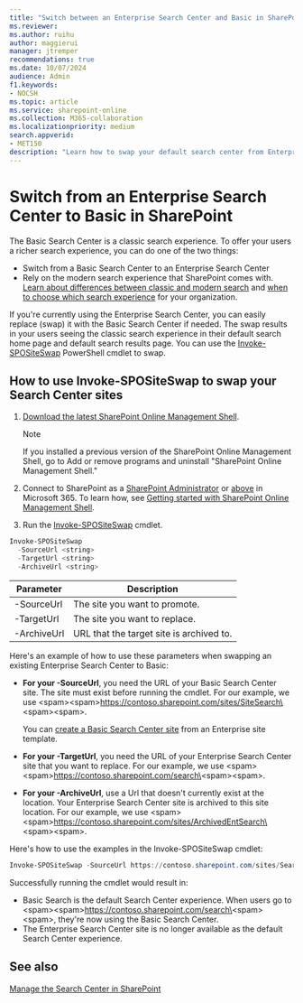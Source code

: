 ```yaml
---
title: "Switch between an Enterprise Search Center and Basic in SharePoint"
ms.reviewer: 
ms.author: ruihu
author: maggierui
manager: jtremper
recommendations: true
ms.date: 10/07/2024
audience: Admin
f1.keywords:
- NOCSH
ms.topic: article
ms.service: sharepoint-online
ms.collection: M365-collaboration
ms.localizationpriority: medium
search.appverid:
- MET150
description: "Learn how to swap your default search center from Enterprise back to Basic and vice versa."
---
```


# Switch from an Enterprise Search Center to Basic in SharePoint

The Basic Search Center is a classic search experience. To offer your users a richer search experience, you can do one of the two things:
- Switch from a Basic Search Center to an Enterprise Search Center
- Rely on the modern search experience that SharePoint comes with. 
[Learn about differences between classic and modern search](./differences-classic-modern-search.md) and [when to choose which search experience](./get-started-with-modern-search-experience.md) for your organization.


If you're currently using the Enterprise Search Center, you can easily replace (swap) it with the Basic Search Center if needed. The swap results in your users seeing the classic search experience in their default search home page and default search results page.  You can use the [Invoke-SPOSiteSwap](/powershell/module/sharepoint-online/invoke-spositeswap) PowerShell cmdlet to swap.

## How to use Invoke-SPOSiteSwap to swap your Search Center sites

1. [Download the latest SharePoint Online Management Shell](https://go.microsoft.com/fwlink/p/?LinkId=255251).

    > [!NOTE]
    > If you installed a previous version of the SharePoint Online Management Shell, go to Add or remove programs and uninstall "SharePoint Online Management Shell." 

2. Connect to SharePoint as a [SharePoint Administrator](/sharepoint/sharepoint-admin-role) or [above](/microsoft-365/admin/add-users/about-admin-roles) in Microsoft 365. To learn how, see [Getting started with SharePoint Online Management Shell](/powershell/sharepoint/sharepoint-online/connect-sharepoint-online).

3. Run the [Invoke-SPOSiteSwap](/powershell/module/sharepoint-online/invoke-spositeswap) cmdlet.

```PowerShell  
Invoke-SPOSiteSwap  
  -SourceUrl <string>
  -TargetUrl <string>
  -ArchiveUrl <string>
```

| Parameter   | Description                                   |
|-------------|-----------------------------------------------|
| -SourceUrl  | The site you want to promote.                 |
| -TargetUrl  | The site you want to replace.                 |
| -ArchiveUrl | URL that the target site is archived to. |

  
Here's an example of how to use these parameters when swapping an existing Enterprise Search Center to Basic:

- **For your -SourceUrl**, you need the URL of your Basic Search Center site. The site must exist before running the cmdlet. For our example, we use \<spam\>\<spam\>https://contoso.sharepoint.com/sites/SiteSearch\<spam\>\<spam\>.

    You can [create a Basic Search Center site](https://support.office.com/article/449eccec-ff99-4cf3-b62e-dcfee37e8da4) from an Enterprise site template.
- **For your -TargetUrl**, you need the URL of your Enterprise Search Center site that you want to replace. For our example, we use \<spam\>\<spam\>https://contoso.sharepoint.com/search\<spam\>\<spam\>.
- **For your -ArchiveUrl**, use a Url that doesn't currently exist at the location. Your Enterprise Search Center site is archived to this site location. For our example, we use \<spam\>\<spam\>https://contoso.sharepoint.com/sites/ArchivedEntSearch\<spam\>\<spam\>. 

Here's how to use the examples in the Invoke-SPOSiteSwap cmdlet:

```PowerShell  
Invoke-SPOSiteSwap -SourceUrl https://contoso.sharepoint.com/sites/SearchSite -TargetUrl https://contoso.sharepoint.com/search -ArchiveUrl https://contoso.sharepoint.com/sites/ArchivedEntSearch
```

Successfully running the cmdlet would result in:
- Basic Search is the default Search Center experience. When users go to \<spam\>\<spam\>https://contoso.sharepoint.com/search\<spam\>\<spam\>, they're now using the Basic Search Center.
- The Enterprise Search Center site is no longer available as the default Search Center experience.

    
## See also
<a name="__toc347912381"> </a>

[Manage the Search Center in SharePoint](manage-search-center.md)
